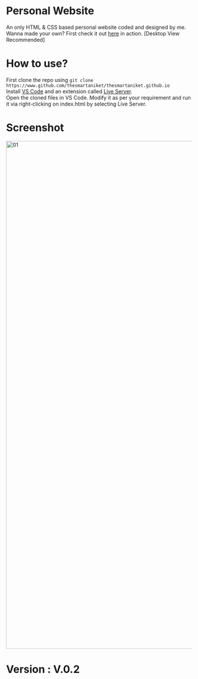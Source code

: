 # Personal Website
An only HTML & CSS based personal website coded and designed by me.<br>
Wanna made your own? First check it out [here](https://thesmartaniket.github.io) in action. [Desktop View Recommended]

# How to use?
First clone the repo using `git clone https://www.github.com/thesmartaniket/thesmartaniket.github.io`<br>
Install [VS Code](https://code.visualstudio.com/) and an extension called [Live Server](https://marketplace.visualstudio.com/items?itemName=ritwickdey.LiveServer).<br>
Open the cloned files in VS Code. Modify it as per your requirement and run it via right-clicking on index.html by selecting Live Server.<br>
# Screenshot
<img width="1377" alt="01" src="https://user-images.githubusercontent.com/97422997/218774830-5ab307a5-9f5f-4e52-a3f1-ecbfa54c4f63.png"><br>

# Version : V.0.2
